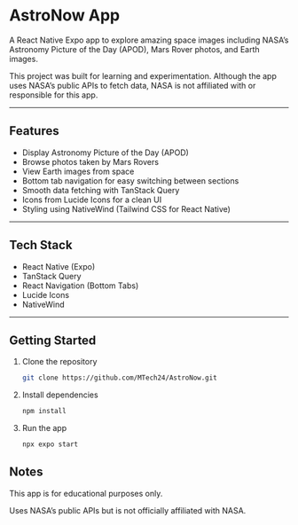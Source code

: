 # AstroNow App

A React Native Expo app to explore amazing space images including NASA’s Astronomy Picture of the Day (APOD), Mars Rover photos, and Earth images.

This project was built for learning and experimentation. Although the app uses NASA’s public APIs to fetch data, NASA is not affiliated with or responsible for this app.

---

## Features

- Display Astronomy Picture of the Day (APOD)  
- Browse photos taken by Mars Rovers  
- View Earth images from space  
- Bottom tab navigation for easy switching between sections  
- Smooth data fetching with TanStack Query  
- Icons from Lucide Icons for a clean UI  
- Styling using NativeWind (Tailwind CSS for React Native)  

---

## Tech Stack

- React Native (Expo)  
- TanStack Query  
- React Navigation (Bottom Tabs)  
- Lucide Icons  
- NativeWind  

---

## Getting Started

1. Clone the repository  
   ```bash
   git clone https://github.com/MTech24/AstroNow.git
   
2. Install dependencies
    ```bash
    npm install
3. Run the app
   ```bash
   npx expo start
   
## Notes
This app is for educational purposes only.

Uses NASA’s public APIs but is not officially affiliated with NASA.
